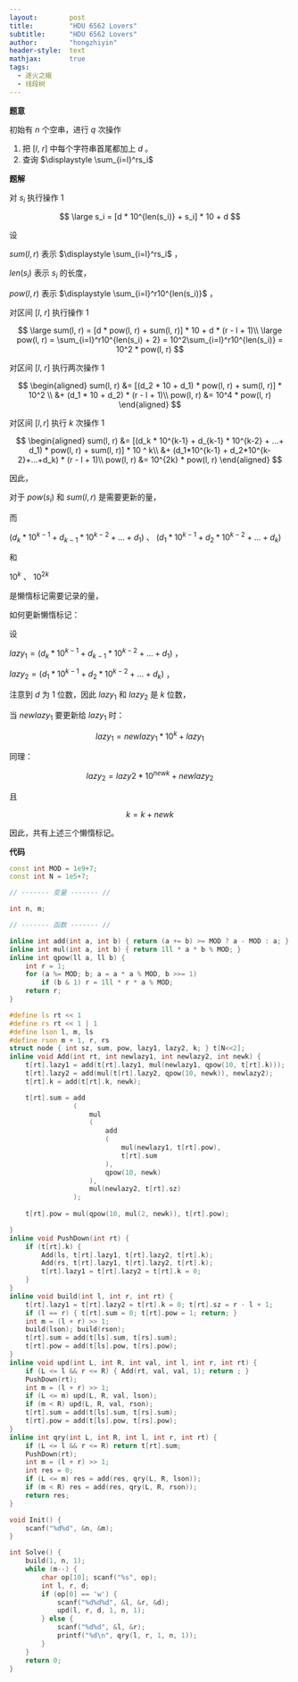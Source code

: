 ```yaml
---
layout:        post
title:         "HDU 6562 Lovers"
subtitle:      "HDU 6562 Lovers"
author:        "hongzhiyin"
header-style:  text
mathjax:       true
tags:
  - 逐火之蛾
  - 线段树
---
```


**题意**

初始有 $n$ 个空串，进行 $q$ 次操作

1. 把 $[l,\ r]$ 中每个字符串首尾都加上 $d$ 。
2. 查询 $\displaystyle \sum_{i=l}^rs_i$

**题解**

对 $s_i$ 执行操作 $1$ 

$$
\large s_i = [d * 10^{len(s_i)} + s_i] * 10 + d
$$

设

$sum(l, r)$ 表示 $\displaystyle \sum_{i=l}^rs_i$ ，

$len(s_i)$ 表示 $s_i$ 的长度，

$pow(l, r)$ 表示 $\displaystyle \sum_{i=l}^r10^{len(s_i)}$ ，

对区间 $[l,\ r]$ 执行操作 $1$ 

$$
\large sum(l, r) = [d * pow(l, r) + sum(l, r)] * 10 + d * (r - l + 1)\\
\large pow(l, r) = \sum_{i=l}^r10^{len(s_i) + 2} = 10^2\sum_{i=l}^r10^{len(s_i)} = 10^2 * pow(l, r)
$$

对区间 $[l,\ r]$ 执行两次操作 $1$

$$
\begin{aligned}
sum(l, r) &= [(d_2 * 10 + d_1) * pow(l, r) + sum(l, r)] * 10^2 \\
&+ (d_1 * 10 + d_2) * (r - l + 1)\\
pow(l, r) &= 10^4 * pow(l, r)
\end{aligned}
$$

对区间 $[l, r]$ 执行 $k$ 次操作 $1$

$$
\begin{aligned}
sum(l, r) &= [(d_k * 10^{k-1} + d_{k-1} * 10^{k-2} + ...+ d_1) * pow(l, r) + sum(l, r)] * 10 ^ k\\
&+ (d_1*10^{k-1} + d_2*10^{k-2}+...+d_k) * (r - l + 1)\\
pow(l, r) &= 10^{2k} * pow(l, r)
\end{aligned}
$$

因此，

对于 $pow(s_i)$ 和 $sum(l, r)$ 是需要更新的量，

而

$(d_k * 10^{k-1} + d_{k-1} * 10^{k-2} + ...+ d_1)$ 、 $(d_1 * 10^{k-1} + d_{2} * 10^{k-2}+...+d_k)$

和

$10^k$ 、 $10^{2k}$ 

是懒惰标记需要记录的量，

如何更新懒惰标记：

设

$lazy_1 = (d_k * 10^{k-1} + d_{k-1} * 10^{k-2} + ...+ d_1)$ ，

$lazy_2 = (d_1 * 10^{k-1} + d_2 * 10^{k-2}+...+d_k)$ ，

注意到 $d$ 为 $1$ 位数，因此 $lazy_1$ 和 $lazy_2$ 是 $k$ 位数，

当 $newlazy_1$ 要更新给 $lazy_1$ 时：

$$
lazy_1 = newlazy_1 * 10 ^ k + lazy_1
$$

同理：

$$
lazy_2 = lazy2 * 10 ^ {newk} + newlazy_2
$$

且

$$
k = k + newk
$$

因此，共有上述三个懒惰标记。



**代码**

```c++
const int MOD = 1e9+7;
const int N = 1e5+7;

// ------- 变量 ------- //

int n, m;

// ------- 函数 ------- //

inline int add(int a, int b) { return (a += b) >= MOD ? a - MOD : a; }
inline int mul(int a, int b) { return 1ll * a * b % MOD; }
inline int qpow(ll a, ll b) {
    int r = 1;
    for (a %= MOD; b; a = a * a % MOD, b >>= 1)
        if (b & 1) r = 1ll * r * a % MOD;
    return r;
}

#define ls rt << 1
#define rs rt << 1 | 1
#define lson l, m, ls
#define rson m + 1, r, rs
struct node { int sz, sum, pow, lazy1, lazy2, k; } t[N<<2];
inline void Add(int rt, int newlazy1, int newlazy2, int newk) {
    t[rt].lazy1 = add(t[rt].lazy1, mul(newlazy1, qpow(10, t[rt].k)));
    t[rt].lazy2 = add(mul(t[rt].lazy2, qpow(10, newk)), newlazy2);
    t[rt].k = add(t[rt].k, newk);

    t[rt].sum = add
                (
                    mul
                    (
                        add
                        (
                            mul(newlazy1, t[rt].pow),
                            t[rt].sum
                        ),
                        qpow(10, newk)
                    ), 
                    mul(newlazy2, t[rt].sz)
                );
    
    t[rt].pow = mul(qpow(10, mul(2, newk)), t[rt].pow);

}
inline void PushDown(int rt) {
    if (t[rt].k) {
        Add(ls, t[rt].lazy1, t[rt].lazy2, t[rt].k);
        Add(rs, t[rt].lazy1, t[rt].lazy2, t[rt].k);
        t[rt].lazy1 = t[rt].lazy2 = t[rt].k = 0;
    }
}
inline void build(int l, int r, int rt) {
    t[rt].lazy1 = t[rt].lazy2 = t[rt].k = 0; t[rt].sz = r - l + 1;
    if (l == r) { t[rt].sum = 0; t[rt].pow = 1; return; }
    int m = (l + r) >> 1;
    build(lson); build(rson);
    t[rt].sum = add(t[ls].sum, t[rs].sum);
    t[rt].pow = add(t[ls].pow, t[rs].pow);
}
inline void upd(int L, int R, int val, int l, int r, int rt) {
    if (L <= l && r <= R) { Add(rt, val, val, 1); return ; }
    PushDown(rt);
    int m = (l + r) >> 1;
    if (L <= m) upd(L, R, val, lson);
    if (m < R) upd(L, R, val, rson);
    t[rt].sum = add(t[ls].sum, t[rs].sum);
    t[rt].pow = add(t[ls].pow, t[rs].pow);
}
inline int qry(int L, int R, int l, int r, int rt) {
    if (L <= l && r <= R) return t[rt].sum;
    PushDown(rt);
    int m = (l + r) >> 1;
    int res = 0;
    if (L <= m) res = add(res, qry(L, R, lson));
    if (m < R) res = add(res, qry(L, R, rson));
    return res;
}

void Init() {
    scanf("%d%d", &n, &m);
}

int Solve() {
    build(1, n, 1);
    while (m--) {
        char op[10]; scanf("%s", op);
        int l, r, d;
        if (op[0] == 'w') {
            scanf("%d%d%d", &l, &r, &d);
            upd(l, r, d, 1, n, 1);
        } else {
            scanf("%d%d", &l, &r);
            printf("%d\n", qry(l, r, 1, n, 1));
        }
    }
    return 0;
}
```

